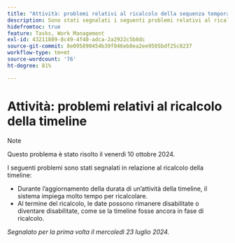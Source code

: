 ```yaml
---
title: "Attività: problemi relativi al ricalcolo della sequenza temporale"
description: Sono stati segnalati i seguenti problemi relativi al ricalcolo della sequenza temporale.
hidefromtoc: true
feature: Tasks, Work Management
exl-id: 43211889-8c49-4f40-adca-2a2922c5b8dc
source-git-commit: 8e095890454b39f046eb8ea2ee9505bdf25c8237
workflow-type: tm+mt
source-wordcount: '76'
ht-degree: 81%

---
```


# Attività: problemi relativi al ricalcolo della timeline

>[!NOTE]
>
>Questo problema è stato risolto il venerdì 10 ottobre 2024.

I seguenti problemi sono stati segnalati in relazione al ricalcolo della timeline:

* Durante l’aggiornamento della durata di un’attività della timeline, il sistema impiega molto tempo per ricalcolare.
* Al termine del ricalcolo, le date possono rimanere disabilitate o diventare disabilitate, come se la timeline fosse ancora in fase di ricalcolo.

_Segnalato per la prima volta il mercoledì 23 luglio 2024._
